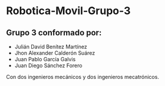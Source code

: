 # Robotica-Movil-Grupo-3
## Grupo 3 conformado por:
* Julián David Benítez Martínez
* Jhon Alexander Calderón Suárez
* Juan Pablo García Galvis
* Juan Diego Sánchez Forero

  
Con dos ingenieros mecánicos y dos ingenieros mecatrónicos.
